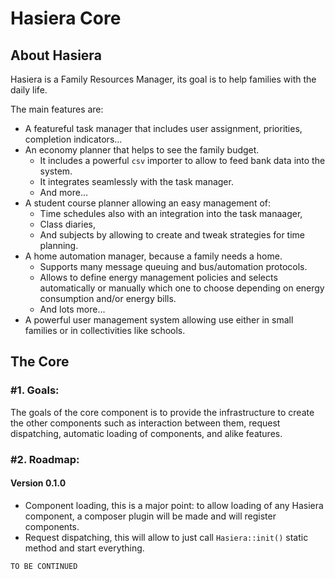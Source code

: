 Hasiera Core
============

About Hasiera
-------------

Hasiera is a Family Resources Manager, its goal is to help families with the daily life.

The main features are:

- A featureful task manager that includes user assignment, priorities, completion indicators...
- An economy planner that helps to see the family budget.
  - It includes a powerful `csv` importer to allow to feed bank data into the system.
  - It integrates seamlessly with the task manager.
  - And more...
- A student course planner allowing an easy management of:
  - Time schedules also with an integration into the task manaager,
  - Class diaries,
  - And subjects by allowing to create and tweak strategies for time planning.
- A home automation manager, because a family needs a home.
  - Supports many message queuing and bus/automation protocols.
  - Allows to define energy management policies and selects automatically or manually which one to 
  choose depending on energy consumption and/or energy bills.
  - And lots more...
- A powerful user management system allowing use either in small families or in collectivities like schools.

The Core
--------

### #1. Goals:

The goals of the core component is to provide the infrastructure to create the other components such as
interaction between them, request dispatching, automatic loading of components, and alike features.

### #2. Roadmap:

#### Version 0.1.0

- Component loading, this is a major point: to allow loading of any Hasiera component, a composer
plugin will be made and will register components.
- Request dispatching, this will allow to just call `Hasiera::init()` static method and start everything.

`TO BE CONTINUED`